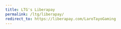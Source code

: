 ```yaml
---
title: LTG's Liberapay
permalink: /ltg/liberapay/
redirect_to: https://liberapay.com/LaroTayoGaming
---
```

